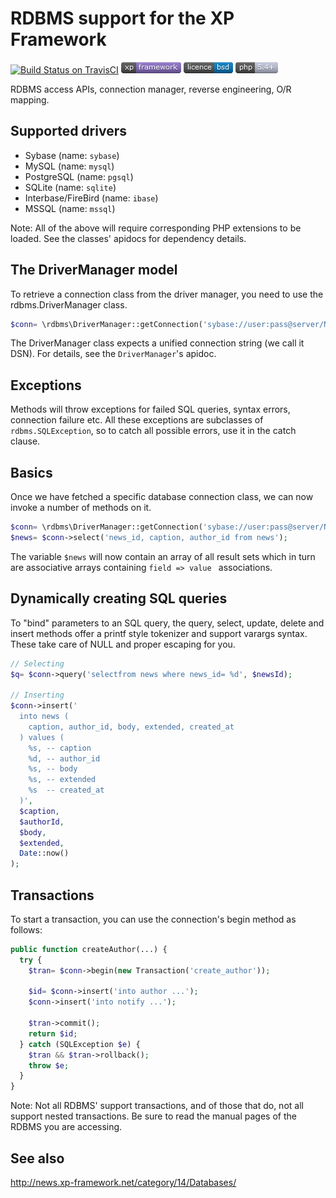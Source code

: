 RDBMS support for the XP Framework
========================================================================

[![Build Status on TravisCI](https://secure.travis-ci.org/xp-framework/rdbms.svg)](http://travis-ci.org/xp-framework/rdbms)
[![XP Framework Mdodule](https://raw.githubusercontent.com/xp-framework/web/master/static/xp-framework-badge.png)](https://github.com/xp-framework/core)
[![BSD Licence](https://raw.githubusercontent.com/xp-framework/web/master/static/licence-bsd.png)](https://github.com/xp-framework/core/blob/master/LICENCE.md)
[![Required PHP 5.4+](https://raw.githubusercontent.com/xp-framework/web/master/static/php-5_4plus.png)](http://php.net/)

RDBMS access APIs, connection manager, reverse engineering, O/R mapping.

Supported drivers
-----------------

* Sybase (name: `sybase`)
* MySQL (name: `mysql`)
* PostgreSQL (name: `pgsql`)
* SQLite (name: `sqlite`)
* Interbase/FireBird (name: `ibase`)
* MSSQL (name: `mssql`)

Note: All of the above will require corresponding PHP extensions to be
loaded. See the classes' apidocs for dependency details.

The DriverManager model
-----------------------
To retrieve a connection class from the driver manager, you need to use 
the rdbms.DriverManager class. 

```php
$conn= \rdbms\DriverManager::getConnection('sybase://user:pass@server/NICOTINE');
```

The DriverManager class expects a unified connection string (we call it DSN).
For details, see the `DriverManager`'s apidoc.

Exceptions
----------
Methods will throw exceptions for failed SQL queries, syntax errors, connection
failure etc. All these exceptions are subclasses of `rdbms.SQLException`, so to
catch all possible errors, use it in the catch clause.

Basics
------
Once we have fetched a specific database connection class, we can now 
invoke a number of methods on it. 

```php
$conn= \rdbms\DriverManager::getConnection('sybase://user:pass@server/NICOTINE?autoconnect=1');
$news= $conn->select('news_id, caption, author_id from news');
```

The variable `$news` will now contain an array of all result sets
which in turn are associative arrays containing `field => value `
associations.

Dynamically creating SQL queries 
--------------------------------
To "bind" parameters to an SQL query, the query, select, update, delete 
and insert methods offer a printf style tokenizer and support varargs 
syntax. These take care of NULL and proper escaping for you. 

```php
// Selecting
$q= $conn->query('selectfrom news where news_id= %d', $newsId);

// Inserting
$conn->insert('
  into news (
    caption, author_id, body, extended, created_at
  ) values (
    %s, -- caption
    %d, -- author_id
    %s, -- body
    %s, -- extended
    %s  -- created_at
  )',
  $caption,
  $authorId,
  $body,
  $extended,
  Date::now()
);
```

Transactions
------------
To start a transaction, you can use the connection's begin method as 
follows: 

```php
public function createAuthor(...) {
  try {
    $tran= $conn->begin(new Transaction('create_author'));

    $id= $conn->insert('into author ...');
    $conn->insert('into notify ...');

    $tran->commit();
    return $id;
  } catch (SQLException $e) {
    $tran && $tran->rollback();
    throw $e;
  }
}
```

Note: Not all RDBMS' support transactions, and of those that do, not all 
support nested transactions. Be sure to read the manual pages of the RDBMS 
you are accessing. 

See also
--------
http://news.xp-framework.net/category/14/Databases/
